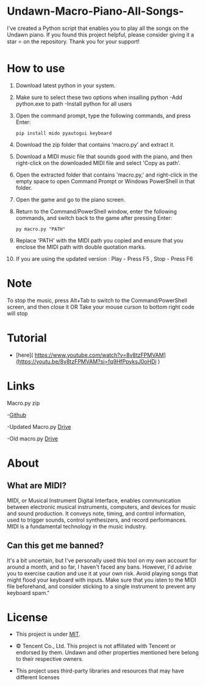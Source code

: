 # Undawn-Macro-Piano-All-Songs-

I've created a Python script that enables you to play all the songs on the Undawn piano. If you found this project helpful, please consider giving it a star ⭐ on the repository. Thank you for your support!
# How to use

1. Download latest python in your system.
2. Make sure to select these two options when insalling python -Add python.exe to path  -Install python for all users
3. Open the command prompt, type the following commands, and press Enter:
   
     ```
   pip install mido pyautogui keyboard
    ```
     
5. Download the zip folder that contains 'macro.py' and extract it.
6. Download a MIDI music file that sounds good with the piano, and then right-click on the downloaded MIDI file and select 'Copy as path'.
7. Open the extracted folder that contains 'macro.py,' and right-click in the empty space to open Command Prompt or Windows PowerShell in that folder.
8. Open the game and go to the piano screen.
9. Return to the Command/PowerShell window, enter the following commands, and switch back to the game after pressing Enter:
    ```
   py macro.py "PATH" 
     ```
10. Replace 'PATH' with the MIDI path you copied and ensure that you enclose the MIDI path with double quotation marks.
11. If you are using the updated version : Play - Press F5 , Stop - Press F6

# Note
  
  To stop the music, press Alt+Tab to switch to the Command/PowerShell screen, and then close it
  OR Take your mouse curson to bottom right code will stop

# Tutorial
 - [here]( https://www.youtube.com/watch?v=8v8tzFPMVAM](https://youtu.be/8v8tzFPMVAM?si=fq9HfPpyksJ0oHDj )

# Links
 
  Macro.py zip
     
 -[Github](https://minhaskamal.github.io/DownGit/#/home?url=https://github.com/Myinx/Undawn-Macro-Piano-All-Songs-/macro.py)

 -Updated Macro.py 
 [Drive](https://drive.google.com/file/d/13Sc2sYyheq9YXYD6IUkHLNuRTTJpAluq/view?usp=drive_link)

 -Old macro.py
 [Drive](https://drive.google.com/file/d/17Unq8X-YgnYg9AfSLLgDuFqrLyI-iHXw/view?usp=drive_link)
 

# About

  ## What are MIDI?
   
   MIDI, or Musical Instrument Digital Interface, enables communication between electronic musical instruments, computers, and devices for music and sound production. It conveys note, timing, and control information, used to trigger sounds, control 
 synthesizers, and record performances. MIDI is a fundamental technology in the music industry.

  ## Can this get me banned?

   It's a bit uncertain, but I've personally used this tool on my own account for around a month, and so far, I haven't faced any bans. However, I'd advise you to exercise caution and use it at your own risk. Avoid playing songs that might flood your keyboard with 
 inputs. Make sure that you isten to the MIDI file beforehand, and consider sticking to a single instrument to prevent any keyboard spam."


# License

  - This project is under [MIT](https://github.com/Myinx/Undawn-Macro-Piano-All-Songs-/blob/main/License.md).
    
  - © Tencent Co., Ltd. This project is not affiliated with Tencent or endorsed by them. Undawn and other properties mentioned here belong to their respective owners.
    
  - This project uses third-party libraries and resources that may have different licenses




                            
